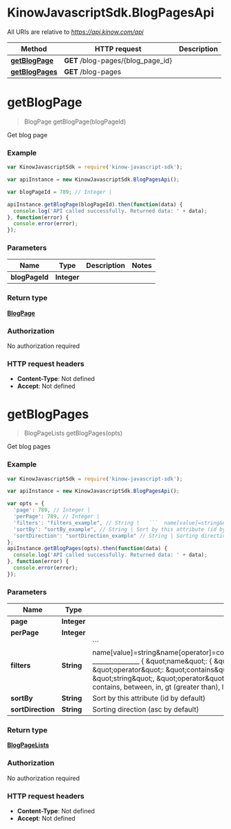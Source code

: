 # KinowJavascriptSdk.BlogPagesApi

All URIs are relative to *https://api.kinow.com/api*

Method | HTTP request | Description
------------- | ------------- | -------------
[**getBlogPage**](BlogPagesApi.md#getBlogPage) | **GET** /blog-pages/{blog_page_id} | 
[**getBlogPages**](BlogPagesApi.md#getBlogPages) | **GET** /blog-pages | 


<a name="getBlogPage"></a>
# **getBlogPage**
> BlogPage getBlogPage(blogPageId)



Get blog page

### Example
```javascript
var KinowJavascriptSdk = require('kinow-javascript-sdk');

var apiInstance = new KinowJavascriptSdk.BlogPagesApi();

var blogPageId = 789; // Integer | 

apiInstance.getBlogPage(blogPageId).then(function(data) {
  console.log('API called successfully. Returned data: ' + data);
}, function(error) {
  console.error(error);
});

```

### Parameters

Name | Type | Description  | Notes
------------- | ------------- | ------------- | -------------
 **blogPageId** | **Integer**|  | 

### Return type

[**BlogPage**](BlogPage.md)

### Authorization

No authorization required

### HTTP request headers

 - **Content-Type**: Not defined
 - **Accept**: Not defined

<a name="getBlogPages"></a>
# **getBlogPages**
> BlogPageLists getBlogPages(opts)



Get blog pages

### Example
```javascript
var KinowJavascriptSdk = require('kinow-javascript-sdk');

var apiInstance = new KinowJavascriptSdk.BlogPagesApi();

var opts = { 
  'page': 789, // Integer | 
  'perPage': 789, // Integer | 
  'filters': "filters_example", // String |   ```  name[value]=string&name[operator]=contains&date_add[value]=string&date_add[operator]=lt  _______________    {  \"name\": {  \"value\": \"string\",  \"operator\": \"contains\"  },  \"date_add\": {  \"value\": \"string\",  \"operator\": \"lt\"  }  } ```  Operator can be: strict, contains, between, in, gt (greater than), lt (lower than).
  'sortBy': "sortBy_example", // String | Sort by this attribute (id by default)
  'sortDirection': "sortDirection_example" // String | Sorting direction (asc by default)
};
apiInstance.getBlogPages(opts).then(function(data) {
  console.log('API called successfully. Returned data: ' + data);
}, function(error) {
  console.error(error);
});

```

### Parameters

Name | Type | Description  | Notes
------------- | ------------- | ------------- | -------------
 **page** | **Integer**|  | [optional] 
 **perPage** | **Integer**|  | [optional] 
 **filters** | **String**|   &#x60;&#x60;&#x60;  name[value]&#x3D;string&amp;name[operator]&#x3D;contains&amp;date_add[value]&#x3D;string&amp;date_add[operator]&#x3D;lt  _______________    {  \&quot;name\&quot;: {  \&quot;value\&quot;: \&quot;string\&quot;,  \&quot;operator\&quot;: \&quot;contains\&quot;  },  \&quot;date_add\&quot;: {  \&quot;value\&quot;: \&quot;string\&quot;,  \&quot;operator\&quot;: \&quot;lt\&quot;  }  } &#x60;&#x60;&#x60;  Operator can be: strict, contains, between, in, gt (greater than), lt (lower than). | [optional] 
 **sortBy** | **String**| Sort by this attribute (id by default) | [optional] 
 **sortDirection** | **String**| Sorting direction (asc by default) | [optional] 

### Return type

[**BlogPageLists**](BlogPageLists.md)

### Authorization

No authorization required

### HTTP request headers

 - **Content-Type**: Not defined
 - **Accept**: Not defined

